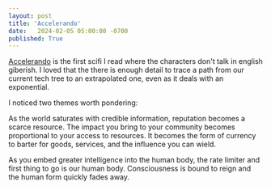 ```yaml
---
layout: post
title: 'Accelerando'
date:   2024-02-05 05:00:00 -0700
published: True 
---
```


[Accelerando](https://en.wikipedia.org/wiki/Accelerando) is the first scifi I read where the characters don't talk in english giberish. I loved that the there is enough detail to trace a path from our current tech tree to an extrapolated one, even as it deals with an exponential. 

I noticed two themes worth pondering:

As the world saturates with credible information, reputation becomes a scarce resource. The impact you bring to your community becomes proportional to your access to resources. It becomes the form of currency to barter for goods, services, and the influence you can wield.

As you embed greater intelligence into the human body, the rate limiter and first thing to go is our human body. Consciousness is bound to reign and the human form quickly fades away. 
